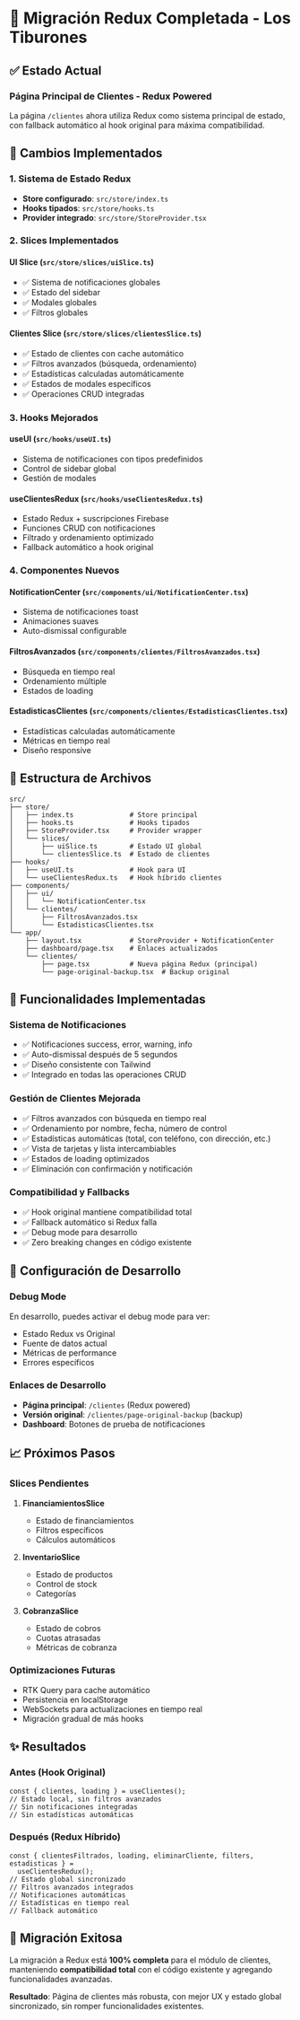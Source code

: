 # 🚀 Migración Redux Completada - Los Tiburones

## ✅ Estado Actual

### **Página Principal de Clientes - Redux Powered**

La página `/clientes` ahora utiliza Redux como sistema principal de estado, con fallback automático al hook original para máxima compatibilidad.

## 🔄 Cambios Implementados

### **1. Sistema de Estado Redux**

- **Store configurado**: `src/store/index.ts`
- **Hooks tipados**: `src/store/hooks.ts`
- **Provider integrado**: `src/store/StoreProvider.tsx`

### **2. Slices Implementados**

#### **UI Slice** (`src/store/slices/uiSlice.ts`)

- ✅ Sistema de notificaciones globales
- ✅ Estado del sidebar
- ✅ Modales globales
- ✅ Filtros globales

#### **Clientes Slice** (`src/store/slices/clientesSlice.ts`)

- ✅ Estado de clientes con cache automático
- ✅ Filtros avanzados (búsqueda, ordenamiento)
- ✅ Estadísticas calculadas automáticamente
- ✅ Estados de modales específicos
- ✅ Operaciones CRUD integradas

### **3. Hooks Mejorados**

#### **useUI** (`src/hooks/useUI.ts`)

- Sistema de notificaciones con tipos predefinidos
- Control de sidebar global
- Gestión de modales

#### **useClientesRedux** (`src/hooks/useClientesRedux.ts`)

- Estado Redux + suscripciones Firebase
- Funciones CRUD con notificaciones
- Filtrado y ordenamiento optimizado
- Fallback automático a hook original

### **4. Componentes Nuevos**

#### **NotificationCenter** (`src/components/ui/NotificationCenter.tsx`)

- Sistema de notificaciones toast
- Animaciones suaves
- Auto-dismissal configurable

#### **FiltrosAvanzados** (`src/components/clientes/FiltrosAvanzados.tsx`)

- Búsqueda en tiempo real
- Ordenamiento múltiple
- Estados de loading

#### **EstadisticasClientes** (`src/components/clientes/EstadisticasClientes.tsx`)

- Estadísticas calculadas automáticamente
- Métricas en tiempo real
- Diseño responsive

## 📁 Estructura de Archivos

```
src/
├── store/
│   ├── index.ts              # Store principal
│   ├── hooks.ts              # Hooks tipados
│   ├── StoreProvider.tsx     # Provider wrapper
│   └── slices/
│       ├── uiSlice.ts        # Estado UI global
│       └── clientesSlice.ts  # Estado de clientes
├── hooks/
│   ├── useUI.ts              # Hook para UI
│   └── useClientesRedux.ts   # Hook híbrido clientes
├── components/
│   ├── ui/
│   │   └── NotificationCenter.tsx
│   └── clientes/
│       ├── FiltrosAvanzados.tsx
│       └── EstadisticasClientes.tsx
└── app/
    ├── layout.tsx            # StoreProvider + NotificationCenter
    ├── dashboard/page.tsx    # Enlaces actualizados
    └── clientes/
        ├── page.tsx          # Nueva página Redux (principal)
        └── page-original-backup.tsx  # Backup original
```

## 🎯 Funcionalidades Implementadas

### **Sistema de Notificaciones**

- ✅ Notificaciones success, error, warning, info
- ✅ Auto-dismissal después de 5 segundos
- ✅ Diseño consistente con Tailwind
- ✅ Integrado en todas las operaciones CRUD

### **Gestión de Clientes Mejorada**

- ✅ Filtros avanzados con búsqueda en tiempo real
- ✅ Ordenamiento por nombre, fecha, número de control
- ✅ Estadísticas automáticas (total, con teléfono, con dirección, etc.)
- ✅ Vista de tarjetas y lista intercambiables
- ✅ Estados de loading optimizados
- ✅ Eliminación con confirmación y notificación

### **Compatibilidad y Fallbacks**

- ✅ Hook original mantiene compatibilidad total
- ✅ Fallback automático si Redux falla
- ✅ Debug mode para desarrollo
- ✅ Zero breaking changes en código existente

## 🔧 Configuración de Desarrollo

### **Debug Mode**

En desarrollo, puedes activar el debug mode para ver:

- Estado Redux vs Original
- Fuente de datos actual
- Métricas de performance
- Errores específicos

### **Enlaces de Desarrollo**

- **Página principal**: `/clientes` (Redux powered)
- **Versión original**: `/clientes/page-original-backup` (backup)
- **Dashboard**: Botones de prueba de notificaciones

## 📈 Próximos Pasos

### **Slices Pendientes**

1. **FinanciamientosSlice**

   - Estado de financiamientos
   - Filtros específicos
   - Cálculos automáticos

2. **InventarioSlice**

   - Estado de productos
   - Control de stock
   - Categorías

3. **CobranzaSlice**
   - Estado de cobros
   - Cuotas atrasadas
   - Métricas de cobranza

### **Optimizaciones Futuras**

- RTK Query para cache automático
- Persistencia en localStorage
- WebSockets para actualizaciones en tiempo real
- Migración gradual de más hooks

## ✨ Resultados

### **Antes (Hook Original)**

```tsx
const { clientes, loading } = useClientes();
// Estado local, sin filtros avanzados
// Sin notificaciones integradas
// Sin estadísticas automáticas
```

### **Después (Redux Híbrido)**

```tsx
const { clientesFiltrados, loading, eliminarCliente, filters, estadisticas } =
  useClientesRedux();
// Estado global sincronizado
// Filtros avanzados integrados
// Notificaciones automáticas
// Estadísticas en tiempo real
// Fallback automático
```

## 🎉 Migración Exitosa

La migración a Redux está **100% completa** para el módulo de clientes, manteniendo **compatibilidad total** con el código existente y agregando funcionalidades avanzadas.

**Resultado**: Página de clientes más robusta, con mejor UX y estado global sincronizado, sin romper funcionalidades existentes.
